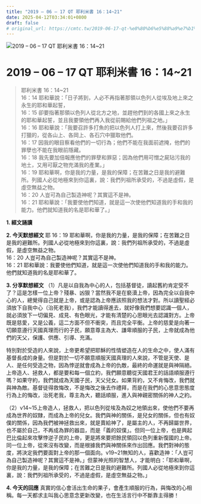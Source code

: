 ```yaml
---
title: "2019 – 06 – 17 QT 耶利米書 16：14~21"
date: 2025-04-12T03:34:01+0800
draft: false
# original_url: https://cmtc.tw/2019-06-17-qt-%e8%80%b6%e5%88%a9%e7%b1%b3%e6%9b%b8-16%ef%bc%9a1421
---
```


![2019 – 06 – 17 QT 耶利米書 16：14\~21](/images/qt.jpg   "2019 – 06 – 17 QT 耶利米書 16：14\~21")

# 2019 – 06 – 17 QT 耶利米書 16：14\~21

> 耶利米書 16：14\~21  
> 16：14 耶和華說：「日子將到，人必不再指著那領以色列人從埃及地上來之永生的耶和華起誓，  
> 16：15 卻要指著那領以色列人從北方之地，並趕他們到的各國上來之永生的耶和華起誓，並且我要領他們再入我從前賜給他們列祖之地。」  
> 16：16 耶和華說：「我要召許多打魚的把以色列人打上來，然後我要召許多打獵的，從各山上、各岡上、各石穴中獵取他們。  
> 16：17 因我的眼目察看他們的一切行為；他們不能在我面前遮掩，他們的罪孽也不能在我眼前隱藏。  
> 16：18 我先要加倍報應他們的罪孽和罪惡；因為他們用可憎之屍玷污我的地土，又用可厭之物充滿我的產業。」  
> 16：19 耶和華啊，你是我的力量，是我的保障；在苦難之日是我的避難所。列國人必從地極來到你這裏，說：我們列祖所承受的，不過是虛假，是虛空無益之物。  
> 16：20 人豈可為自己製造神呢？其實這不是神。  
> 16：21 耶和華說：「我要使他們知道，就是這一次使他們知道我的手和我的能力。他們就知道我的名是耶和華了。」

**1. 經文誦讀**

**2.  今天默想經文**
耶 16：19 耶和華啊，你是我的力量，是我的保障；在苦難之日是我的避難所。列國人必從地極來到你這裏，說：我們列祖所承受的，不過是虛假，是虛空無益之物。  
16：20 人豈可為自己製造神呢？其實這不是神。  
16：21 耶和華說：我要使他們知道，就是這一次使他們知道我的手和我的能力。他們就知道我的名是耶和華了。

**3. 分享默想經文**
（1）凡是以自我為中心的人，包括基督徒，讀起舊約肯定受不了？這是怎樣一位上帝？殘暴、凶狠？當然我不是在褻瀆上帝，因為完全以自我中心的人，總覺得自己就是上帝，或是認為上帝應該照我的想法才對。所以讀聖經必須放下自我中心（治死老我），我們才能讀得進去，就好像我們想要認識一個人，就必須放下一切偏見、成見、有色眼光，才能有清楚的心思眼光去認識對方。上帝既是慈愛，又是公義，這二方面不但不衝突，而且完全平衡。上帝的慈愛是向著一切願意遵行天國真理而行的子民，願意尊主為大、謙卑順服的子民，上帝就成為他們的天父，保護、供應、引導、充滿。

特別對於受造的人來說，上帝更希望把耶穌的性情塑造在人的生命之中，使人滿有基督長成的身量。但是對於一切不願意順服天國真理的人來說，不管是天使、是人、是任何受造之物，因為悖逆就會成為上帝的仇敵，最終的命運就是與神隔絕。上帝造人、拯救人，都是要和每一個立約，我們願意聽從天國君王的話語順服遵行嗎？如果守約，我們就成為天國子民，天父兒女。如果背約，又不肯悔改，我們就與神為敵。基督徒得救悔改，不是悔改之後去作禮拜，而是在我們的心思意思態度行為上的悔改，治死老我，尊主為大，聽話順服，進入與神親密關係的神人之約。

（2）v14\~15上帝造人，拯救人，把以色列從埃及為奴之地領出來，使他們不要再成為世界的奴隸，而成為上帝的兒女。我們與神的關係，是兒女的關係，但也有奴僕的關係，因為我們被神拯救出來，就是賣給神了，是屬主的人，不再歸屬世界，也不屬於自己，不再成為罪的器皿，而是「義的奴僕」。但同一位上帝，也是興起巴比倫起來攻擊悖逆子民的上帝，更是將來要把餘民領回以色列重新復國的上帝。同一位上帝，從來沒有改變，而是根據我們與神關係來作出回應。我們對神的態度，將決定我們要面對上帝的那一個面向。v19\~21無知的人，喜歡造神：「人豈可為自己製造神呢？其實這不是神。」但蒙神光照的智慧人，才能明白：「耶和華啊，你是我的力量，是我的保障；在苦難之日是我的避難所。列國人必從地極來到你這裏，說：我們列祖所承受的，不過是虛假，是虛空無益之物。」

**4. 今天的回應**
真實的信心會活出生命的果子，會產生順服的行為，與悔改的心相稱。每一天都求主叫我心思意念更新改變，也在生活言行中不斷靠主得勝！
